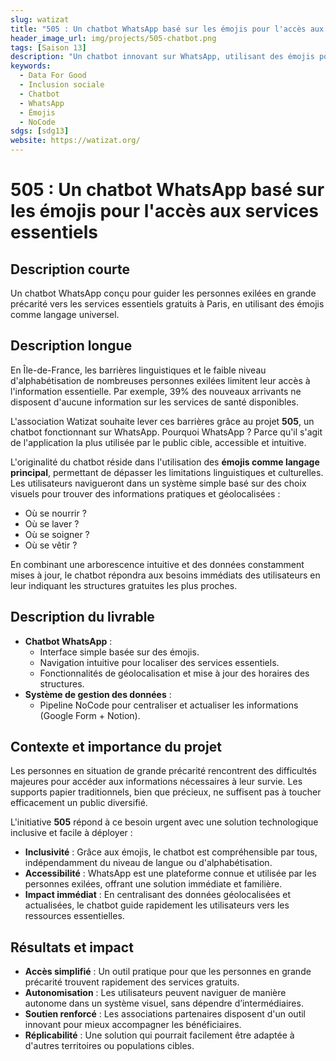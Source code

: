 ```yaml
---
slug: watizat
title: "505 : Un chatbot WhatsApp basé sur les émojis pour l'accès aux services essentiels"
header_image_url: img/projects/505-chatbot.png
tags: [Saison 13]
description: "Un chatbot innovant sur WhatsApp, utilisant des émojis pour guider les personnes exilées vers les services essentiels gratuits à Paris."
keywords:
  - Data For Good
  - Inclusion sociale
  - Chatbot
  - WhatsApp
  - Émojis
  - NoCode
sdgs: [sdg13]
website: https://watizat.org/
---
```


# 505 : Un chatbot WhatsApp basé sur les émojis pour l'accès aux services essentiels

## Description courte
Un chatbot WhatsApp conçu pour guider les personnes exilées en grande précarité vers les services essentiels gratuits à Paris, en utilisant des émojis comme langage universel.

## Description longue
En Île-de-France, les barrières linguistiques et le faible niveau d'alphabétisation de nombreuses personnes exilées limitent leur accès à l'information essentielle. Par exemple, 39% des nouveaux arrivants ne disposent d'aucune information sur les services de santé disponibles.  

L'association Watizat souhaite lever ces barrières grâce au projet **505**, un chatbot fonctionnant sur WhatsApp. Pourquoi WhatsApp ? Parce qu'il s'agit de l'application la plus utilisée par le public cible, accessible et intuitive.  

L'originalité du chatbot réside dans l'utilisation des **émojis comme langage principal**, permettant de dépasser les limitations linguistiques et culturelles. Les utilisateurs navigueront dans un système simple basé sur des choix visuels pour trouver des informations pratiques et géolocalisées :  
- Où se nourrir ?  
- Où se laver ?  
- Où se soigner ?  
- Où se vêtir ?  

En combinant une arborescence intuitive et des données constamment mises à jour, le chatbot répondra aux besoins immédiats des utilisateurs en leur indiquant les structures gratuites les plus proches.  

## Description du livrable
- **Chatbot WhatsApp** :  
  - Interface simple basée sur des émojis.  
  - Navigation intuitive pour localiser des services essentiels.  
  - Fonctionnalités de géolocalisation et mise à jour des horaires des structures.  
- **Système de gestion des données** :  
  - Pipeline NoCode pour centraliser et actualiser les informations (Google Form + Notion).  

## Contexte et importance du projet
Les personnes en situation de grande précarité rencontrent des difficultés majeures pour accéder aux informations nécessaires à leur survie. Les supports papier traditionnels, bien que précieux, ne suffisent pas à toucher efficacement un public diversifié.  

L'initiative **505** répond à ce besoin urgent avec une solution technologique inclusive et facile à déployer :  
- **Inclusivité** : Grâce aux émojis, le chatbot est compréhensible par tous, indépendamment du niveau de langue ou d'alphabétisation.  
- **Accessibilité** : WhatsApp est une plateforme connue et utilisée par les personnes exilées, offrant une solution immédiate et familière.  
- **Impact immédiat** : En centralisant des données géolocalisées et actualisées, le chatbot guide rapidement les utilisateurs vers les ressources essentielles.  

## Résultats et impact
- **Accès simplifié** : Un outil pratique pour que les personnes en grande précarité trouvent rapidement des services gratuits.  
- **Autonomisation** : Les utilisateurs peuvent naviguer de manière autonome dans un système visuel, sans dépendre d’intermédiaires.  
- **Soutien renforcé** : Les associations partenaires disposent d'un outil innovant pour mieux accompagner les bénéficiaires.  
- **Réplicabilité** : Une solution qui pourrait facilement être adaptée à d'autres territoires ou populations cibles.

